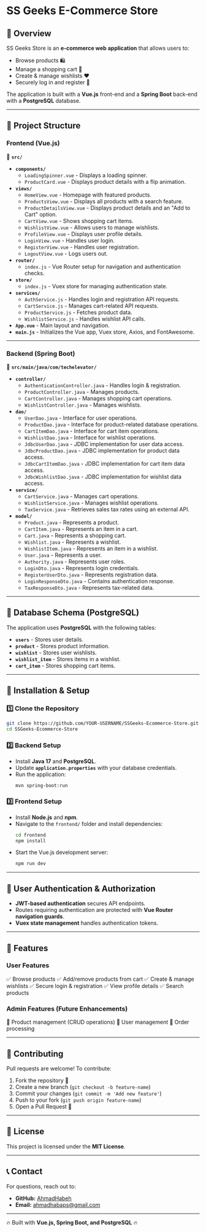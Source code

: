 # **SS Geeks E-Commerce Store**

## **🛒 Overview**
SS Geeks Store is an **e-commerce web application** that allows users to:
- Browse products 🛍️
- Manage a shopping cart 🛒
- Create & manage wishlists ❤️
- Securely log in and register 🔐

The application is built with a **Vue.js** front-end and a **Spring Boot** back-end with a **PostgreSQL** database.

---

## **📁 Project Structure**

### **Frontend (Vue.js)**
📂 **`src/`**
- **`components/`**
  - `LoadingSpinner.vue` - Displays a loading spinner.
  - `ProductCard.vue` - Displays product details with a flip animation.
- **`views/`**
  - `HomeView.vue` - Homepage with featured products.
  - `ProductsView.vue` - Displays all products with a search feature.
  - `ProductDetailsView.vue` - Displays product details and an "Add to Cart" option.
  - `CartView.vue` - Shows shopping cart items.
  - `WishlistView.vue` - Allows users to manage wishlists.
  - `ProfileView.vue` - Displays user profile details.
  - `LoginView.vue` - Handles user login.
  - `RegisterView.vue` - Handles user registration.
  - `LogoutView.vue` - Logs users out.
- **`router/`**
  - `index.js` - Vue Router setup for navigation and authentication checks.
- **`store/`**
  - `index.js` - Vuex store for managing authentication state.
- **`services/`**
  - `AuthService.js` - Handles login and registration API requests.
  - `CartService.js` - Manages cart-related API requests.
  - `ProductService.js` - Fetches product data.
  - `WishlistService.js` - Handles wishlist API calls.
- **`App.vue`** - Main layout and navigation.
- **`main.js`** - Initializes the Vue app, Vuex store, Axios, and FontAwesome.

---

### **Backend (Spring Boot)**
📂 **`src/main/java/com/techelevator/`**
- **`controller/`**
  - `AuthenticationController.java` - Handles login & registration.
  - `ProductController.java` - Manages products.
  - `CartController.java` - Manages shopping cart operations.
  - `WishlistController.java` - Manages wishlists.
- **`dao/`**
  - `UserDao.java` - Interface for user operations.
  - `ProductDao.java` - Interface for product-related database operations.
  - `CartItemDao.java` - Interface for cart item operations.
  - `WishlistDao.java` - Interface for wishlist operations.
  - `JdbcUserDao.java` - JDBC implementation for user data access.
  - `JdbcProductDao.java` - JDBC implementation for product data access.
  - `JdbcCartItemDao.java` - JDBC implementation for cart item data access.
  - `JdbcWishlistDao.java` - JDBC implementation for wishlist data access.
- **`service/`**
  - `CartService.java` - Manages cart operations.
  - `WishlistService.java` - Manages wishlist operations.
  - `TaxService.java` - Retrieves sales tax rates using an external API.
- **`model/`**
  - `Product.java` - Represents a product.
  - `CartItem.java` - Represents an item in a cart.
  - `Cart.java` - Represents a shopping cart.
  - `Wishlist.java` - Represents a wishlist.
  - `WishlistItem.java` - Represents an item in a wishlist.
  - `User.java` - Represents a user.
  - `Authority.java` - Represents user roles.
  - `LoginDto.java` - Represents login credentials.
  - `RegisterUserDto.java` - Represents registration data.
  - `LoginResponseDto.java` - Contains authentication response.
  - `TaxResponseDto.java` - Represents tax-related data.

---

## **💾 Database Schema (PostgreSQL)**
The application uses **PostgreSQL** with the following tables:
- **`users`** - Stores user details.
- **`product`** - Stores product information.
- **`wishlist`** - Stores user wishlists.
- **`wishlist_item`** - Stores items in a wishlist.
- **`cart_item`** - Stores shopping cart items.

---

## **🚀 Installation & Setup**

### **1️⃣ Clone the Repository**
```sh
git clone https://github.com/YOUR-USERNAME/SSGeeks-Ecommerce-Store.git
cd SSGeeks-Ecommerce-Store
```

### **2️⃣ Backend Setup**
- Install **Java 17** and **PostgreSQL**.
- Update **`application.properties`** with your database credentials.
- Run the application:
  ```sh
  mvn spring-boot:run
  ```

### **3️⃣ Frontend Setup**
- Install **Node.js** and **npm**.
- Navigate to the `frontend/` folder and install dependencies:
  ```sh
  cd frontend
  npm install
  ```
- Start the Vue.js development server:
  ```sh
  npm run dev
  ```

---

## **🔐 User Authentication & Authorization**
- **JWT-based authentication** secures API endpoints.
- Routes requiring authentication are protected with **Vue Router navigation guards**.
- **Vuex state management** handles authentication tokens.

---

## **🎯 Features**
### **User Features**
✅ Browse products
✅ Add/remove products from cart
✅ Create & manage wishlists
✅ Secure login & registration
✅ View profile details
✅ Search products

### **Admin Features (Future Enhancements)**
🔹 Product management (CRUD operations)
🔹 User management
🔹 Order processing





---

## **🤝 Contributing**
Pull requests are welcome! To contribute:
1. Fork the repository 🍴
2. Create a new branch (`git checkout -b feature-name`)
3. Commit your changes (`git commit -m 'Add new feature'`)
4. Push to your fork (`git push origin feature-name`)
5. Open a Pull Request 📌

---

## **📜 License**
This project is licensed under the **MIT License**.

---

## **📞 Contact**
For questions, reach out to:
- **GitHub:** [AhmadHabeh](https://github.com/AhmadHabeh)
- **Email:** ahmadhabaps@gmail.com

---

🔥 Built with **Vue.js, Spring Boot, and PostgreSQL** 🔥

